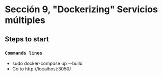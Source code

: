 # Sección 9, "Dockerizing" Servicios múltiples

## Steps to start

### `Commands lines`
* sudo docker-compose up --build
* Go to http://localhost:3050/

